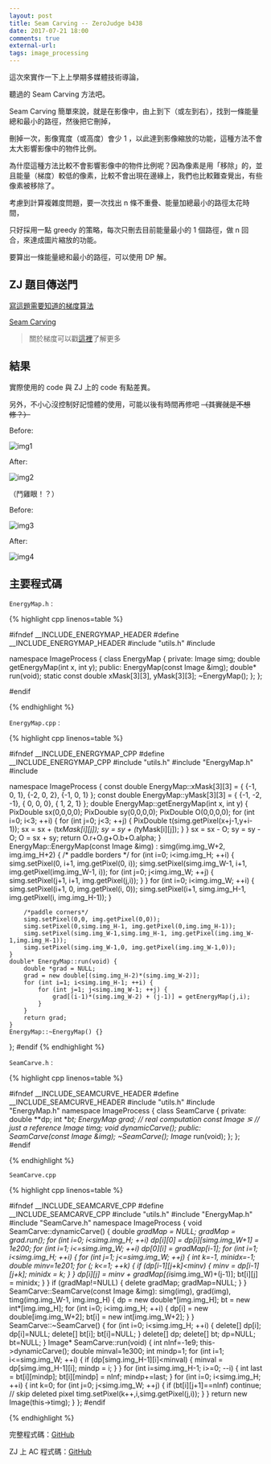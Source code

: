 ```yaml
---
layout: post
title: Seam Carving -- ZeroJudge b438
date: 2017-07-21 18:00
comments: true
external-url:
tags: image_processing
---
```


這次來實作一下上上學期多媒體技術導論，

聽過的 Seam Carving 方法吧。

Seam Carving 簡單來說，就是在影像中，由上到下（或左到右），找到一條能量總和最小的路徑，然後把它刪掉，

刪掉一次，影像寬度（或高度）會少 1 ，以此達到影像縮放的功能，這種方法不會太大影響影像中的物件比例。

為什麼這種方法比較不會影響影像中的物件比例呢？因為像素是用「移除」的，並且能量（梯度）較低的像素，比較不會出現在邊緣上，我們也比較難查覺出，有些像素被移除了。

考慮到計算複雜度問題，要一次找出 n 條不重疊、能量加總最小的路徑太花時間，

只好採用一點 greedy 的策略，每次只刪去目前能量最小的 1 個路徑，做 n 回合，來達成圖片縮放的功能。

要算出一條能量總和最小的路徑，可以使用 DP 解。

## ZJ 題目傳送門

[寫這題需要知道的梯度算法](https://zerojudge.tw/ShowProblem?problemid=b436)

[Seam Carving](https://zerojudge.tw/ShowProblem?problemid=b438)

> 關於梯度可以戳[這裡](https://peter0749.github.io/ContestCo/Gradient.html)了解更多

## 結果

實際使用的 code 與 ZJ 上的 code 有點差異。

另外，不小心沒控制好記憶體的使用，可能以後有時間再修吧 ~~（其實就是不想修？）~~

Before: 

![img1](https://github.com/peter0749/Image_processing_practice/raw/master/ZJb438_SeamCarving/Lenna.png)

After:

![img2](https://github.com/peter0749/Image_processing_practice/raw/master/ZJb438_SeamCarving/Lenna_to.png)

（鬥雞眼！？）

Before:

![img3](https://github.com/peter0749/Image_processing_practice/raw/master/ZJb438_SeamCarving/miku.png)

After:

![img4](https://github.com/peter0749/Image_processing_practice/raw/master/ZJb438_SeamCarving/miku_to.png)

## 主要程式碼

`EnergyMap.h` :

{% highlight cpp linenos=table %}

#ifndef __INCLUDE_ENERGYMAP_HEADER
#define __INCLUDE_ENERGYMAP_HEADER
#include "utils.h"
#include <cmath>

namespace ImageProcess 
{
    class EnergyMap {
        private:
            Image simg;
            double getEnergyMap(int x, int y);
        public:
            EnergyMap(const Image &img);
            double* run(void);
            static const double xMask[3][3], yMask[3][3];
            ~EnergyMap();
    };
};

#endif

{% endhighlight %}

`EnergyMap.cpp` :

{% highlight cpp linenos=table %}

#ifndef __INCLUDE_ENERGYMAP_CPP
#define __INCLUDE_ENERGYMAP_CPP
#include "utils.h"
#include "EnergyMap.h"
#include <cmath>

namespace ImageProcess
{
    const double EnergyMap::xMask[3][3] = {
        {-1, 0, 1},
        {-2, 0, 2},
        {-1, 0, 1}
    };
    const double EnergyMap::yMask[3][3] = {
        {-1, -2, -1},
        { 0,  0,  0},
        { 1,  2,  1}
    };
    double EnergyMap::getEnergyMap(int x, int y) {
        PixDouble sx(0,0,0,0);
        PixDouble sy(0,0,0,0);
        PixDouble O(0,0,0,0);
        for (int i=0; i<3; ++i) {
            for (int j=0; j<3; ++j) {
                PixDouble t(simg.getPixel(x+j-1,y+i-1));
                sx = sx + (t*xMask[i][j]);
                sy = sy + (t*yMask[i][j]);
            }
        }
        sx = sx - O;
        sy = sy - O;
        O  = sx + sy;
        return O.r+O.g+O.b+O.alpha;
    }
    EnergyMap::EnergyMap(const Image &img) : simg(img.img_W+2, img.img_H+2) {
        /* paddle borders */
        for (int i=0; i<img.img_H; ++i) {
            simg.setPixel(0, i+1, img.getPixel(0, i));
            simg.setPixel(simg.img_W-1, i+1, img.getPixel(img.img_W-1, i));
            for (int j=0; j<img.img_W; ++j) {
                simg.setPixel(j+1, i+1, img.getPixel(j,i));
            }
        }
        for (int i=0; i<img.img_W; ++i) {
            simg.setPixel(i+1, 0, img.getPixel(i, 0));
            simg.setPixel(i+1, simg.img_H-1, img.getPixel(i, img.img_H-1));
        }

        /*paddle corners*/
        simg.setPixel(0,0, img.getPixel(0,0));
        simg.setPixel(0,simg.img_H-1, img.getPixel(0,img.img_H-1));
        simg.setPixel(simg.img_W-1,simg.img_H-1, img.getPixel(img.img_W-1,img.img_H-1));
        simg.setPixel(simg.img_W-1,0, img.getPixel(img.img_W-1,0));
    }
    double* EnergyMap::run(void) {
        double *grad = NULL;
        grad = new double[(simg.img_H-2)*(simg.img_W-2)];
        for (int i=1; i<simg.img_H-1; ++i) {
            for (int j=1; j<simg.img_W-1; ++j) {
                grad[(i-1)*(simg.img_W-2) + (j-1)] = getEnergyMap(j,i);
            }
        }
        return grad;
    }
    EnergyMap::~EnergyMap() {}
};
#endif
{% endhighlight %}

`SeamCarve.h` :

{% highlight cpp linenos=table %}

#ifndef __INCLUDE_SEAMCURVE_HEADER
#define __INCLUDE_SEAMCURVE_HEADER
#include "utils.h"
#include "EnergyMap.h"
namespace ImageProcess
{
    class SeamCarve {
        private:
            double **dp;
            int **bt;
            EnergyMap grad; // real computation
            const Image &simg; // just a reference
            Image timg;
            void dynamicCarve();
        public:
            SeamCarve(const Image &img);
            ~SeamCarve();
            Image* run(void);
    };
};
#endif

{% endhighlight %}

`SeamCarve.cpp`

{% highlight cpp linenos=table %}

#ifndef __INCLUDE_SEAMCARVE_CPP
#define __INCLUDE_SEAMCARVE_CPP
#include "utils.h"
#include "EnergyMap.h"
#include "SeamCarve.h"
namespace ImageProcess 
{
    void SeamCarve::dynamicCarve() {
        double *gradMap = NULL;
        gradMap = grad.run();
        for (int i=0; i<simg.img_H; ++i) 
            dp[i][0] = dp[i][simg.img_W+1] = 1e200;
        for (int i=1; i<=simg.img_W; ++i)
            dp[0][i] = gradMap[i-1];
        for (int i=1; i<simg.img_H; ++i) {
            for (int j=1; j<=simg.img_W; ++j) {
                int k=-1, minidx=-1;
                double minv=1e201;
                for (; k<=1; ++k) {
                    if (dp[i-1][j+k]<minv) {
                        minv = dp[i-1][j+k];
                        minidx = k;
                    }
                }
                dp[i][j] = minv + gradMap[(i*simg.img_W)+(j-1)];
                bt[i][j] = minidx;
            }
        }
        if (gradMap!=NULL) { delete gradMap; gradMap=NULL; }
    }
    SeamCarve::SeamCarve(const Image &img): simg(img), grad(img), timg(img.img_W-1, img.img_H) {
        dp = new double*[img.img_H];
        bt = new int*[img.img_H];
        for (int i=0; i<img.img_H; ++i) {
            dp[i] = new double[img.img_W+2];
            bt[i] = new int[img.img_W+2];
        }
    }
    SeamCarve::~SeamCarve() {
        for (int i=0; i<simg.img_H; ++i) {
            delete[] dp[i]; dp[i]=NULL;
            delete[] bt[i]; bt[i]=NULL;
        }
        delete[] dp; delete[] bt;
        dp=NULL;
        bt=NULL;
    }
    Image* SeamCarve::run(void) {
        int nInf=-1e9;
        this->dynamicCarve();
        double minval=1e300;
        int mindp=1;
        for (int i=1; i<=simg.img_W; ++i) {
            if (dp[simg.img_H-1][i]<minval) {
                minval = dp[simg.img_H-1][i];
                mindp  = i;
            }
        }
        for (int i=simg.img_H-1; i>=0; --i) {
            int last = bt[i][mindp];
            bt[i][mindp] = nInf; 
            mindp+=last;
        }
        for (int i=0; i<simg.img_H; ++i) {
            int k=0;
            for (int j=0; j<simg.img_W; ++j) {
                if (bt[i][j+1]==nInf) continue; // skip deleted pixel
                timg.setPixel(k++,i,simg.getPixel(j,i));
            }
        }
        return new Image(this->timg);
    }
};
#endif

{% endhighlight %}

完整程式碼：[GitHub](https://github.com/peter0749/Image_processing_practice/tree/master/ZJb438_SeamCarving)

ZJ 上 AC 程式碼：[GitHub](https://github.com/peter0749/Image_processing_practice/blob/master/ZJb438_SeamCarving/zjb438.cpp)

